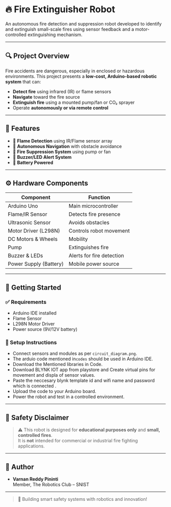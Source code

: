 # 🔥 Fire Extinguisher Robot

An autonomous fire detection and suppression robot developed to identify and extinguish small-scale fires using sensor feedback and a motor-controlled extinguishing mechanism.

---

## 🔍 Project Overview

Fire accidents are dangerous, especially in enclosed or hazardous environments. This project presents a **low-cost, Arduino-based robotic system** that can:

- **Detect fire** using infrared (IR) or flame sensors  
- **Navigate** toward the fire source  
- **Extinguish fire** using a mounted pump/fan or CO₂ sprayer  
- Operate **autonomously or via remote control**

---

## 🧠 Features

- 🔎 **Flame Detection** using IR/Flame sensor array
- 🧭 **Autonomous Navigation** with obstacle avoidance
- 💨 **Fire Suppression System** using pump or fan
- 🚨 **Buzzer/LED Alert System**
- 🔋 **Battery Powered**

---

## ⚙️ Hardware Components

| Component            | Function                                 |
|---------------------|------------------------------------------|
| Arduino Uno          | Main microcontroller                    |
| Flame/IR Sensor      | Detects fire presence                   |
| Ultrasonic Sensor    | Avoids obstacles                        |
| Motor Driver (L298N) | Controls robot movement                 |
| DC Motors & Wheels   | Mobility                                |
| Pump                 | Extinguishes fire                       |
| Buzzer & LEDs        | Alerts for fire detection               |
| Power Supply (Battery)| Mobile power source                    |

---

## 🚀 Getting Started

### ✅ Requirements

- Arduino IDE installed
- Flame Sensor
- L298N Motor Driver
- Power source (9V/12V battery)

### 🔧 Setup Instructions

- Connect sensors and modules as per `circuit_diagram.png`.
- The arduio code mentioned in`codes` should be used in Arduino IDE.
- Download the Mentioned libraries in Code.
- Download BLYNK IOT app from playstore and Create virtual pins for movement and displa of sensor values.
- Paste the neccesary blynk template id and wifi name and password which is connected .
- Upload the code to your Arduino board.
- Power the robot and test in a controlled environment.

---
## 🔐 Safety Disclaimer

> ⚠️ This robot is designed for **educational purposes only** and **small, controlled fires**.  
> It is **not** intended for commercial or industrial fire fighting applications.
---

## 👤 Author
- **Varnan Reddy Pininti**  
  Member, The Robotics Club – SNIST  
---

> 🚒 Building smart safety systems with robotics and innovation!

